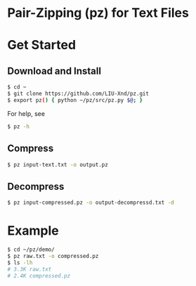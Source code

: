 # Pair-Zipping (pz) for Text Files

# Get Started

## Download and Install
```Bash
$ cd ~
$ git clone https://github.com/LIU-Xnd/pz.git
$ export pz() { python ~/pz/src/pz.py $@; }
```
For help, see
```Bash
$ pz -h
```

## Compress 
```Bash
$ pz input-text.txt -o output.pz
```

## Decompress
```Bash
$ pz input-compressed.pz -o output-decompressd.txt -d
```

# Example
```Bash
$ cd ~/pz/demo/
$ pz raw.txt -o compressed.pz
$ ls -lh
# 3.3K raw.txt
# 2.4K compressed.pz
```